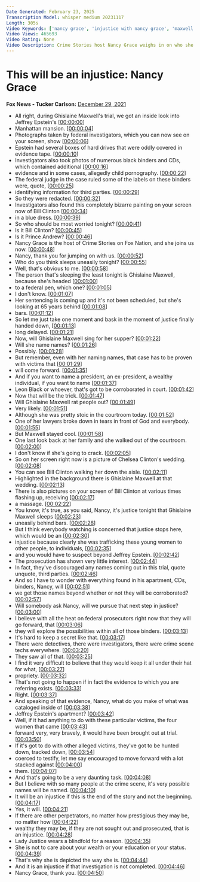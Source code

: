 ```yaml
---
Date Generated: February 23, 2025
Transcription Model: whisper medium 20231117
Length: 305s
Video Keywords: ['nancy grace', 'injustice with nancy grace', 'maxwell', 'maxwell verdict', 'maxwell trial', 'epstein', 'jeffrey epstein', 'sex abuse', 'sex trafficking', 'carlson', 'fnc', 'fox news', 'fox news channel', 'fox news media', 'fox news network', 'fox news voices', 'tucker', 'tucker carlson', 'tucker carlson monologue', 'tucker carlson tonight', 'tucker monologue', 'tucker monologue tonight', 'tucker reacts', 'tucker tonight']
Video Views: 465693
Video Rating: None
Video Description: Crime Stories host Nancy Grace weighs in on who she thinks 'sleeps uneasily' tonight after Maxwell verdict.
---
```


# This will be an injustice: Nancy Grace
**Fox News - Tucker Carlson:** [December 29, 2021](https://www.youtube.com/watch?v=RpTrceVvahM)
*  All right, during Ghislaine Maxwell's trial, we got an inside look into Jeffrey Epstein's [[00:00:00](https://www.youtube.com/watch?v=RpTrceVvahM&t=0.0s)]
*  Manhattan mansion. [[00:00:04](https://www.youtube.com/watch?v=RpTrceVvahM&t=4.04s)]
*  Photographs taken by federal investigators, which you can now see on your screen, show [[00:00:06](https://www.youtube.com/watch?v=RpTrceVvahM&t=6.0s)]
*  Epstein had several boxes of hard drives that were oddly covered in evidence tape. [[00:00:10](https://www.youtube.com/watch?v=RpTrceVvahM&t=10.38s)]
*  Investigators also took photos of numerous black binders and CDs, which contained additional [[00:00:16](https://www.youtube.com/watch?v=RpTrceVvahM&t=16.04s)]
*  evidence and in some cases, allegedly child pornography. [[00:00:22](https://www.youtube.com/watch?v=RpTrceVvahM&t=22.28s)]
*  The federal judge in the case ruled some of the labels on these binders were, quote, [[00:00:25](https://www.youtube.com/watch?v=RpTrceVvahM&t=25.72s)]
*  identifying information for third parties. [[00:00:29](https://www.youtube.com/watch?v=RpTrceVvahM&t=29.68s)]
*  So they were redacted. [[00:00:32](https://www.youtube.com/watch?v=RpTrceVvahM&t=32.66s)]
*  Investigators also found this completely bizarre painting on your screen now of Bill Clinton [[00:00:34](https://www.youtube.com/watch?v=RpTrceVvahM&t=34.519999999999996s)]
*  in a blue dress. [[00:00:39](https://www.youtube.com/watch?v=RpTrceVvahM&t=39.36s)]
*  So who should be most worried tonight? [[00:00:41](https://www.youtube.com/watch?v=RpTrceVvahM&t=41.08s)]
*  Is it Bill Clinton? [[00:00:45](https://www.youtube.com/watch?v=RpTrceVvahM&t=45.42s)]
*  Is it Prince Andrew? [[00:00:46](https://www.youtube.com/watch?v=RpTrceVvahM&t=46.78s)]
*  Nancy Grace is the host of Crime Stories on Fox Nation, and she joins us now. [[00:00:48](https://www.youtube.com/watch?v=RpTrceVvahM&t=48.2s)]
*  Nancy, thank you for jumping on with us. [[00:00:52](https://www.youtube.com/watch?v=RpTrceVvahM&t=52.68s)]
*  Who do you think sleeps uneasily tonight? [[00:00:55](https://www.youtube.com/watch?v=RpTrceVvahM&t=55.12s)]
*  Well, that's obvious to me. [[00:00:58](https://www.youtube.com/watch?v=RpTrceVvahM&t=58.12s)]
*  The person that's sleeping the least tonight is Ghislaine Maxwell, because she's headed [[00:01:00](https://www.youtube.com/watch?v=RpTrceVvahM&t=60.879999999999995s)]
*  to a federal pen, which one? [[00:01:05](https://www.youtube.com/watch?v=RpTrceVvahM&t=65.28s)]
*  I don't know. [[00:01:07](https://www.youtube.com/watch?v=RpTrceVvahM&t=67.2s)]
*  Her sentencing is coming up and it's not been scheduled, but she's looking at 65 years behind [[00:01:08](https://www.youtube.com/watch?v=RpTrceVvahM&t=68.34s)]
*  bars. [[00:01:12](https://www.youtube.com/watch?v=RpTrceVvahM&t=72.67999999999999s)]
*  So let me just take one moment and bask in the moment of justice finally handed down, [[00:01:13](https://www.youtube.com/watch?v=RpTrceVvahM&t=73.67999999999999s)]
*  long delayed. [[00:01:21](https://www.youtube.com/watch?v=RpTrceVvahM&t=81.4s)]
*  Now, will Ghislaine Maxwell sing for her supper? [[00:01:22](https://www.youtube.com/watch?v=RpTrceVvahM&t=82.88000000000001s)]
*  Will she name names? [[00:01:26](https://www.youtube.com/watch?v=RpTrceVvahM&t=86.80000000000001s)]
*  Possibly. [[00:01:28](https://www.youtube.com/watch?v=RpTrceVvahM&t=88.84s)]
*  But remember, even with her naming names, that case has to be proven with victims that [[00:01:29](https://www.youtube.com/watch?v=RpTrceVvahM&t=89.84s)]
*  will come forward. [[00:01:35](https://www.youtube.com/watch?v=RpTrceVvahM&t=95.88000000000001s)]
*  And if you want to name a president, an ex-president, a wealthy individual, if you want to name [[00:01:37](https://www.youtube.com/watch?v=RpTrceVvahM&t=97.44000000000001s)]
*  Leon Black or whoever, that's got to be corroborated in court. [[00:01:42](https://www.youtube.com/watch?v=RpTrceVvahM&t=102.48s)]
*  Now that will be the trick. [[00:01:47](https://www.youtube.com/watch?v=RpTrceVvahM&t=107.4s)]
*  Will Ghislaine Maxwell rat people out? [[00:01:49](https://www.youtube.com/watch?v=RpTrceVvahM&t=109.60000000000001s)]
*  Very likely. [[00:01:51](https://www.youtube.com/watch?v=RpTrceVvahM&t=111.4s)]
*  Although she was pretty stoic in the courtroom today. [[00:01:52](https://www.youtube.com/watch?v=RpTrceVvahM&t=112.4s)]
*  One of her lawyers broke down in tears in front of God and everybody. [[00:01:55](https://www.youtube.com/watch?v=RpTrceVvahM&t=115.60000000000001s)]
*  But Maxwell stayed cool. [[00:01:58](https://www.youtube.com/watch?v=RpTrceVvahM&t=118.72s)]
*  One last look back at her family and she walked out of the courtroom. [[00:02:00](https://www.youtube.com/watch?v=RpTrceVvahM&t=120.76s)]
*  I don't know if she's going to crack. [[00:02:05](https://www.youtube.com/watch?v=RpTrceVvahM&t=125.26s)]
*  So on her screen right now is a picture of Chelsea Clinton's wedding. [[00:02:08](https://www.youtube.com/watch?v=RpTrceVvahM&t=128.0s)]
*  You can see Bill Clinton walking her down the aisle. [[00:02:11](https://www.youtube.com/watch?v=RpTrceVvahM&t=131.24s)]
*  Highlighted in the background there is Ghislaine Maxwell at that wedding. [[00:02:13](https://www.youtube.com/watch?v=RpTrceVvahM&t=133.92000000000002s)]
*  There is also pictures on your screen of Bill Clinton at various times flashing up, receiving [[00:02:17](https://www.youtube.com/watch?v=RpTrceVvahM&t=137.6s)]
*  a massage. [[00:02:22](https://www.youtube.com/watch?v=RpTrceVvahM&t=142.44s)]
*  You know, it's true, as you said, Nancy, it's justice tonight that Ghislaine Maxwell sleeps [[00:02:23](https://www.youtube.com/watch?v=RpTrceVvahM&t=143.44s)]
*  uneasily behind bars. [[00:02:28](https://www.youtube.com/watch?v=RpTrceVvahM&t=148.44s)]
*  But I think everybody watching is concerned that justice stops here, which would be an [[00:02:30](https://www.youtube.com/watch?v=RpTrceVvahM&t=150.32s)]
*  injustice because clearly she was trafficking these young women to other people, to individuals, [[00:02:35](https://www.youtube.com/watch?v=RpTrceVvahM&t=155.35999999999999s)]
*  and you would have to suspect beyond Jeffrey Epstein. [[00:02:42](https://www.youtube.com/watch?v=RpTrceVvahM&t=162.06s)]
*  The prosecution has shown very little interest. [[00:02:44](https://www.youtube.com/watch?v=RpTrceVvahM&t=164.16s)]
*  In fact, they've discouraged any names coming out in this trial, quote unquote, third parties. [[00:02:46](https://www.youtube.com/watch?v=RpTrceVvahM&t=166.48s)]
*  And so I have to wonder with everything found in his apartment, CDs, binders, Nancy, will [[00:02:51](https://www.youtube.com/watch?v=RpTrceVvahM&t=171.67999999999998s)]
*  we get those names beyond whether or not they will be corroborated? [[00:02:57](https://www.youtube.com/watch?v=RpTrceVvahM&t=177.48s)]
*  Will somebody ask Nancy, will we pursue that next step in justice? [[00:03:00](https://www.youtube.com/watch?v=RpTrceVvahM&t=180.42s)]
*  I believe with all the heat on federal prosecutors right now that they will go forward, that [[00:03:06](https://www.youtube.com/watch?v=RpTrceVvahM&t=186.35999999999999s)]
*  they will explore the possibilities within all of those binders. [[00:03:13](https://www.youtube.com/watch?v=RpTrceVvahM&t=193.4s)]
*  It's hard to keep a secret like that. [[00:03:17](https://www.youtube.com/watch?v=RpTrceVvahM&t=197.84s)]
*  There were detectives, there were investigators, there were crime scene techs everywhere. [[00:03:20](https://www.youtube.com/watch?v=RpTrceVvahM&t=200.84s)]
*  They saw all of that. [[00:03:25](https://www.youtube.com/watch?v=RpTrceVvahM&t=205.12s)]
*  I find it very difficult to believe that they would keep it all under their hat for what, [[00:03:27](https://www.youtube.com/watch?v=RpTrceVvahM&t=207.0s)]
*  propriety. [[00:03:32](https://www.youtube.com/watch?v=RpTrceVvahM&t=212.52s)]
*  That's not going to happen if in fact the evidence to which you are referring exists. [[00:03:33](https://www.youtube.com/watch?v=RpTrceVvahM&t=213.52s)]
*  Right. [[00:03:37](https://www.youtube.com/watch?v=RpTrceVvahM&t=217.8s)]
*  And speaking of that evidence, Nancy, what do you make of what was cataloged inside of [[00:03:38](https://www.youtube.com/watch?v=RpTrceVvahM&t=218.8s)]
*  Jeffrey Epstein's apartment? [[00:03:42](https://www.youtube.com/watch?v=RpTrceVvahM&t=222.76s)]
*  Well, if it had anything to do with these particular victims, the four women that came [[00:03:43](https://www.youtube.com/watch?v=RpTrceVvahM&t=223.76s)]
*  forward very, very bravely, it would have been brought out at trial. [[00:03:50](https://www.youtube.com/watch?v=RpTrceVvahM&t=230.0s)]
*  If it's got to do with other alleged victims, they've got to be hunted down, tracked down, [[00:03:54](https://www.youtube.com/watch?v=RpTrceVvahM&t=234.95999999999998s)]
*  coerced to testify, let me say encouraged to move forward with a lot stacked against [[00:04:00](https://www.youtube.com/watch?v=RpTrceVvahM&t=240.88s)]
*  them. [[00:04:07](https://www.youtube.com/watch?v=RpTrceVvahM&t=247.88s)]
*  And that's going to be a very daunting task. [[00:04:08](https://www.youtube.com/watch?v=RpTrceVvahM&t=248.88s)]
*  But I believe with so many people at the crime scene, it's very possible names will be named. [[00:04:10](https://www.youtube.com/watch?v=RpTrceVvahM&t=250.92s)]
*  It will be an injustice if this is the end of the story and not the beginning. [[00:04:17](https://www.youtube.com/watch?v=RpTrceVvahM&t=257.52s)]
*  Yes, it will. [[00:04:21](https://www.youtube.com/watch?v=RpTrceVvahM&t=261.76s)]
*  If there are other perpetrators, no matter how prestigious they may be, no matter how [[00:04:22](https://www.youtube.com/watch?v=RpTrceVvahM&t=262.88s)]
*  wealthy they may be, if they are not sought out and prosecuted, that is an injustice. [[00:04:28](https://www.youtube.com/watch?v=RpTrceVvahM&t=268.12s)]
*  Lady Justice wears a blindfold for a reason. [[00:04:35](https://www.youtube.com/watch?v=RpTrceVvahM&t=275.84s)]
*  She is not to care about your wealth or your education or your status. [[00:04:39](https://www.youtube.com/watch?v=RpTrceVvahM&t=279.4s)]
*  That's why she is depicted the way she is. [[00:04:44](https://www.youtube.com/watch?v=RpTrceVvahM&t=284.32s)]
*  And it is an injustice if that investigation is not completed. [[00:04:46](https://www.youtube.com/watch?v=RpTrceVvahM&t=286.47999999999996s)]
*  Nancy Grace, thank you. [[00:04:50](https://www.youtube.com/watch?v=RpTrceVvahM&t=290.76s)]
